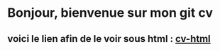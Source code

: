 # Bonjour, bienvenue sur mon git cv

## voici le lien afin de le voir sous html : [cv-html](https://github.com/maxdaspro/cv-html-css/blob/master/index.html)
